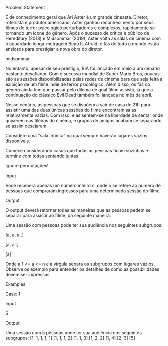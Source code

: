 Problem Statement

É de conhecimento geral que Ari Aster é um grande cineasta. Diretor, roteirista e produtor americano, Aster ganhou reconhecimento por seus filmes de terror psicológico perturbadores e complexos, rapidamente se tornando um ícone do gênero. Após o sucesso de crítica e público de Hereditary (2018) e Midsommar (2019), Aster volta às salas de cinema com o aguardado longa-metragem Beau Is Afraid, e fãs de todo o mundo estão ansiosos para prestigiar a nova obra do diretor.

midsommar

No entanto, apesar de seu prestígio, BIA foi lançado em meio a um cenário bastante desafiador. Com o sucesso mundial de Super Mario Bros, poucas são as sessões disponibilizadas pelas redes de cinema para que seja feita a exibição de um filme indie de terror psicológico. Além disso, os fãs do gênero ainda tem que passar pelo dilema de qual filme assistir, já que a continuação do clássico Evil Dead também foi lançada no mês de abril.

Nesse cenário, as pessoas que se dispõem a sair de casa de 21h para assistir uma das duas únicas sessões do filme encontram salas relativamente vazias. Com isso, elas sentem-se na liberdade de sentar onde quiserem nas fileiras do cinema, e grupos de amigos acabam se separando se assim desejarem.

Considere uma "sala infinita" na qual sempre haverão lugares vazios disponíveis.

Comece considerando casos que todas as pessoas ficam sozinhas e termine com todas sentando juntas.

Ignore permutações!

Input

Você receberá apenas um número inteiro n, onde n se refere ao número de pessoas que compraram ingressos para uma determinada sessão do filme.

Output

O output deverá retornar todas as maneiras que as pessoas pedem se separar para assistir ao filme, da seguinte maneira:

Uma sessão com <n> pessoas pode ter sua audiência nos seguintes subgrupos:

[a, a, a..]

[a, a..]

[a]

Onde a 1 <= a <= n e a vírgula separa os subgrupos com lugares vazios. Observe os exemplo para entender os detalhes de como as possibilidades devem ser impressas.

Examples

Case: 1

Input

5

Output

Uma sessão com 5 pessoas pode ter sua audiência nos seguintes subgrupos:
[1, 1, 1, 1, 1]
[1, 1, 1, 2]
[1, 1, 3]
[1, 2, 2]
[1, 4]
[2, 3]
[5]
